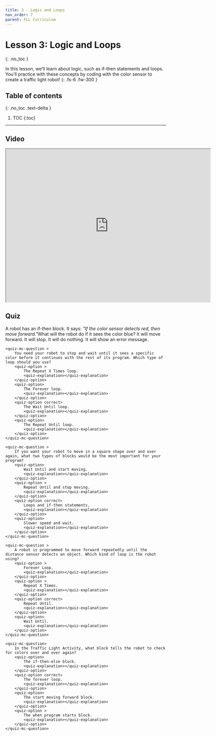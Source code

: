 ```yaml
---
title: 3 - Logic and Loops
nav_order: 7
parent: FLL Curriculum
---
```


# Lesson 3: Logic and Loops
{: .no_toc }

In this lesson, we’ll learn about logic, such as if-then statements and loops. You’ll practice with these concepts by coding with the color sensor to create a traffic light robot!
{: .fs-6 .fw-300 }

## Table of contents
{: .no_toc .text-delta }

1. TOC
{:toc}

---

## Video
<iframe src="https://drive.google.com/file/d/1rpJd9FoYfFDdWQ6BQXRDak7_iDcQmmJj/preview" width="640" height="480" allow="autoplay"></iframe>

## Quiz
<content-quiz>
    <quiz-mc-question >
        A robot has an if-then block. It says: <i>"If the color sensor detects red, then move forward."</i>What will the robot do if it sees the color blue?
        <quiz-option>
            It will move forward.
            <quiz-explanation></quiz-explanation>
        </quiz-option>
        <quiz-option>
            It will stop.
            <quiz-explanation></quiz-explanation>
        </quiz-option>
        <quiz-option correct>
            It will do nothing.
            <quiz-explanation></quiz-explanation>
        </quiz-option>
        <quiz-option>
            It will show an error message.
            <quiz-explanation></quiz-explanation>
        </quiz-option>
    </quiz-mc-question>

    <quiz-mc-question >
        You need your robot to stop and wait until it sees a specific color before it continues with the rest of its program. Which type of loop should you use?
        <quiz-option >
            The Repeat X Times loop.
            <quiz-explanation></quiz-explanation>
        </quiz-option>
        <quiz-option>
            The Forever loop.
            <quiz-explanation></quiz-explanation>
        </quiz-option>
        <quiz-option correct>
            The Wait Until loop.
            <quiz-explanation></quiz-explanation>
        </quiz-option>
        <quiz-option>
            The Repeat Until loop.
            <quiz-explanation></quiz-explanation>
        </quiz-option>
    </quiz-mc-question>

    <quiz-mc-question >
        If you want your robot to move in a square shape over and over again, what two types of blocks would be the most important for your program?
        <quiz-option>
            Wait Until and start moving.
            <quiz-explanation></quiz-explanation>
        </quiz-option>
        <quiz-option >
            Repeat Until and stop moving.
            <quiz-explanation></quiz-explanation>
        </quiz-option>
        <quiz-option correct>
            Loops and if-then statements.
            <quiz-explanation></quiz-explanation>
        </quiz-option>
        <quiz-option>
            Slower speed and wait.
            <quiz-explanation></quiz-explanation>
        </quiz-option>
    </quiz-mc-question>

    <quiz-mc-question >
        A robot is programmed to move forward repeatedly until the distance sensor detects an object. Which kind of loop is the robot using?
        <quiz-option >
            Forever Loop.
            <quiz-explanation></quiz-explanation>
        </quiz-option>
        <quiz-option > 
            Repeat X Times.
            <quiz-explanation></quiz-explanation>
        </quiz-option>
        <quiz-option correct>
            Repeat Until.
            <quiz-explanation></quiz-explanation>
        </quiz-option>
        <quiz-option>
            Wait Until.
            <quiz-explanation></quiz-explanation>
        </quiz-option>
    </quiz-mc-question>

    <quiz-mc-question>
        In the Traffic Light Activity, what block tells the robot to check for colors over and over again?
        <quiz-option>
            The if-then-else block.
            <quiz-explanation></quiz-explanation>
        </quiz-option>
        <quiz-option correct>
            The forever loop.
            <quiz-explanation></quiz-explanation>
        </quiz-option>
        <quiz-option>
            The start moving forward block.
            <quiz-explanation></quiz-explanation>
        </quiz-option>
        <quiz-option >
            The when program starts block.
            <quiz-explanation></quiz-explanation>
        </quiz-option>
    </quiz-mc-question>
</content-quiz>